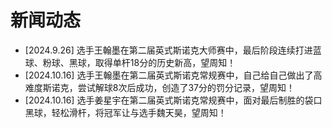 # 新闻动态

- [2024.9.26] 选手王翰墨在第二届英式斯诺克大师赛中，最后阶段连续打进蓝球、粉球、黑球，取得单杆18分的历史新高，望周知！
- [2024.10.16] 选手王翰墨在第二届英式斯诺克常规赛中，自己给自己做出了高难度斯诺克，尝试解球8次后成功，创造了37分的罚分记录，望周知！
- [2024.10.16] 选手姜星宇在第二届英式斯诺克常规赛中，面对最后制胜的袋口黑球，轻松滑杆，将冠军让与选手魏天昊，望周知！
